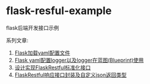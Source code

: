 # flask-resful-example
flask后端开发接口示例

系列文章:
1. [Flask加载yaml配置文件](https://blog.csdn.net/qq_22034353/article/details/88591681)
2. [Flask yaml配置logger以及logger在蓝图(Blueprint)使用](https://blog.csdn.net/qq_22034353/article/details/88629521)
3. [设计实现FlaskRestful标准化接口](https://blog.csdn.net/qq_22034353/article/details/88701947)
4. [FlaskRestful响应接口封装及自定义json返回类型](https://blog.csdn.net/qq_22034353/article/details/88758395)